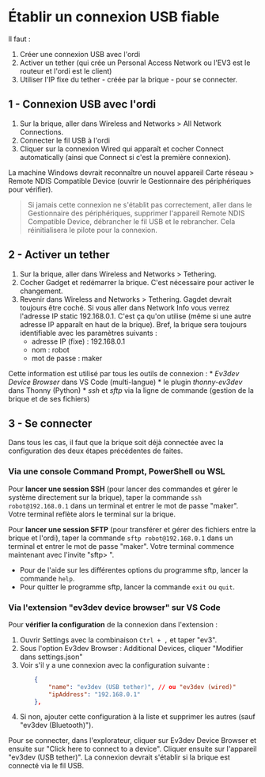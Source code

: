 # Établir un connexion USB fiable

Il faut :

1. Créer une connexion USB avec l'ordi
1. Activer un tether (qui crée un Personal Access Network ou l'EV3 est le routeur et l'ordi est le client)
1. Utiliser l'IP fixe du tether - créée par la brique -  pour se connecter.

## 1 - Connexion USB avec l'ordi

1. Sur la brique, aller dans Wireless and Networks > All Network Connections.
1. Connecter le fil USB à l'ordi
1. Cliquer sur la connexion Wired qui apparaît et cocher Connect automatically (ainsi que Connect si c'est la première connexion).

La machine Windows devrait reconnaître un nouvel appareil Carte réseau > Remote NDIS Compatible Device (ouvrir le Gestionnaire des périphériques pour vérifier). 

>Si jamais cette connexion ne s'établit pas correctement, aller dans le Gestionnaire des périphériques, supprimer l'appareil Remote NDIS Compatible Device, débrancher le fil USB et le rebrancher. Cela réinitialisera le pilote pour la connexion.

## 2 - Activer un tether

1. Sur la brique, aller dans Wireless and Networks > Tethering.
1. Cocher Gadget et redémarrer la brique. C'est nécessaire pour activer le changement.
1. Revenir dans Wireless and Networks > Tethering. Gagdet devrait toujours être coché. Si vous aller dans Network Info vous verrez l'adresse IP static 192.168.0.1. C'est ça qu'on utilise (même si une autre adresse IP apparaît en haut de la brique). Bref, la brique sera toujours identifiable avec les paramètres suivants :
    * adresse IP (fixe) : 192.168.0.1
    * nom : robot
    * mot de passe : maker
    
Cette information est utilisé par tous les outils de connexion :
    * *Ev3dev Device Browser* dans VS Code (multi-langue)
    * le plugin *thonny-ev3dev* dans Thonny (Python)
    * *ssh* et *sftp* via la ligne de commande (gestion de la brique et de ses fichiers)

## 3 - Se connecter

Dans tous les cas, il faut que la brique soit déjà connectée avec la configuration des deux étapes précédentes de faites.

### Via une console Command Prompt, PowerShell ou WSL

Pour **lancer une session SSH** (pour lancer des commandes et gérer le système directement sur la brique), taper la commande `ssh robot@192.168.0.1` dans un terminal et entrer le mot de passe "maker". Votre terminal reflète alors le terminal sur la brique.

Pour **lancer une session SFTP** (pour transférer et gérer des fichiers entre la brique et l'ordi), taper la commande `sftp robot@192.168.0.1` dans un terminal et entrer le mot de passe "maker". Votre terminal commence maintenant avec l'invite "sftp> ". 

* Pour de l'aide sur les différentes options du programme sftp, lancer la commande `help`.
* Pour quitter le programme sftp, lancer la commande `exit` ou `quit`.

### Via l'extension "ev3dev device browser" sur VS Code

Pour **vérifier la configuration** de la connexion dans l'extension :

1. Ouvrir Settings avec la combinaison `Ctrl + ,` et taper "ev3".
1. Sous l'option Ev3dev Browser : Additional Devices, cliquer  "Modifier dans settings.json"
1. Voir s'il y a une connexion avec la configuration suivante :
    ```json
        {
            "name": "ev3dev (USB tether)", // ou "ev3dev (wired)"
            "ipAddress": "192.168.0.1"
        },
    ```
1. Si non, ajouter cette configuration à la liste et supprimer les autres (sauf "ev3dev (Bluetooth)").


Pour se connecter, dans l'explorateur, cliquer sur Ev3dev Device Browser et ensuite sur "Click here to connect to a device". Cliquer ensuite sur l'appareil "ev3dev (USB tether)". La connexion devrait s'établir si la brique est connecté via le fil USB.